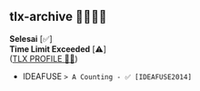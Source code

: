 ## tlx-archive 📕👨🏻‍💻

**Selesai** [✅]\
**Time Limit Exceeded** [⚠️]\
([TLX PROFILE 🧑🏻](https://tlx.toki.id/profiles/Viriya6))

- IDEAFUSE
```> A Counting - ✅ [IDEAFUSE2014]```
